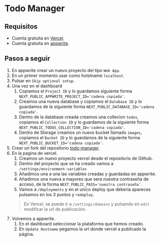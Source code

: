 # Todo Manager

## Requisitos

- Cuenta gratuita en [Vercel](https://vercel.com/dashboard).
- Cuenta gratuita en [appwrite](https://cloud.appwrite.io).

## Pasos a seguir

1. En appwrite crear un nuevo proyecto del tipo `Web App`.
2. En un primer momento usar como holstname `localhost`.
3. Pulsar en `Skip optional setup`.
4. Una vez en el dashboard
    1. Copiamos el `Project ID` y lo guardamos siguiente forma `NEXT_PUBLIC_APPWRITE_PROJECT_ID='cadena copiada'`.
    2. Creamos una nueva database y copiamos el `Database ID` y lo guardamos de la siguiente forma `NEXT_PUBLIC_DATABASE_ID='cadena copiada'`.
    3. Dentro de la database creada creamos una collecion `todos`, copiamos el `Collection ID` y lo guardamos de la siguiente forma `NEXT_PUBLIC_TODOS_COLLECTION_ID='cadena copiada'`.
    4. Dentro de Storage creamos un nuevo bucket llamado `images`, copiamos el `Bucket ID` y lo guardamos de la siguiente forma `NEXT_PUBLIC_BUCKET_ID='cadena copiada'`.
5. Crear un fork del repositorio [todo-manager](https://github.com/StephanJ98/todo-manager).
6. En la pagina de vercel.
    1. Creamos un nuevo proyecto vercel desde el repositorio de Github.
    2. Dentro del proyecto que se ha creado vamos a `/settings/environment-variables`
    3. Añadimos una a una las variables creadas y guardadas en appwrite.
    4. Añadimos una nueva a mayores que sera nuestra contraseña de acceso, de la forma `NEXT_PUBLIC_PASS='nuestra contraseña'`.
    5. Vamos a `/deployments` y en el unico deploy que deberia apareces pulsamos en los 3 puntos y `redeploy`.
    > En Vercel, se puede ir a `/settings/domains` y pulsando en `edit` modificar la url de publicación.
7. Volvemos a appwrite.
    1. En el dashboard seleccionar la plataforma que hemos creado.
    2. En `Update Hostname` pegamos la url donde vercel a publicado la página.
